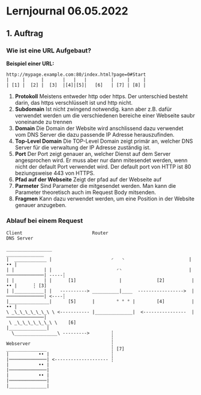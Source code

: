 # Lernjournal 06.05.2022

## 1. Auftrag
### Wie ist eine URL Aufgebaut?
**Beispiel einer URL:**
```
http://mypage.example.com:80/index.html?page=0#Start
|     |      |       |   |   |         |     |     |
| [1] |  [2] |  [3]  |[4]|[5]|   [6]   | [7] | [8] |

```
1. **Protokoll** Meistens entweder http oder https. Der unterschied besteht darin, das https verschlüsselt ist und http nicht. 
2. **Subdomain** Ist nicht zwingend notwendig. kann aber z.B. dafür verwendet werden um die verschiedenen bereiche einer Webseite saubr voneinande zu trennen
3. **Domain** Die Domain der Website wird anschlissend dazu verwendet vom DNS Server die dazu passende IP Adresse herauszufinden.
4. **Top-Level Domain** Die TOP-Level Domain zeigt primär an, welcher DNS Server für die verwaltung der IP Adresse zuständig ist.
5. **Port** Der Port zeigt genauer an, welcher Dienst auf dem Server angesprochen wird. Er muss aber nur dann mitesendet werden, wenn nicht der default Port verwendet wird. Der default port von HTTP ist 80 beziungsweise 443 von HTTPS.
6. **Pfad auf der Webseite**  Zeigt der pfad auf der Webseite auf
7. **Parmeter** Sind Parameter die mitgesendet werden. Man kann die Parameter theoretisch auch im Request Body mitsenden.
8. **Fragmen** Kann dazu verwendet werden, um eine Position in der Website genauer anzugeben.

### Ablauf bei einem Request
```
Client                          Router                                DNS Server

_________________                                                     ______________
|  ____________ |                      ◜   ◝                        |           •• |
| |           | |                        ◜◝                         |──────────────| -----┆
| |           | |      [1]                |             [2]          |           •• |      ┆ [3]
| |___________| |   ----------> __________|____  ----------------->  |──────────────| <----┆
|_______________|      [5]      |        ° ° ° |        [4]          |           •• |
\ _\_\_\_\_\_\_\ \ <----------- |______________|  <----------------  |──────────────|
 \ _\_\_\_\_\_\_\ \    [6]                                           |______________|
  \________________\ --------->        ┆
                                       ┆
Webserver                              ┆
_______________                        ┆ [7]
|           •• |                       ┆
|──────────────| <-------------------- ┆
|           •• |
|──────────────|
|           •• |
|──────────────|
|______________|
```
